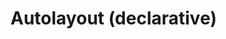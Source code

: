 # Autolayout (declarative)

<live-code class="full" mode="html>iframe">
  <template>
  <base href="${host}" /><script src="./importmap.js"></script>

  <style>
      body, html {
          width: 100%; height: 100%;
          margin: 0; padding: 0;
          overflow: hidden;
          touch-action: none; /* prevent touch drag from scrolling */
      }
  </style>

  <lume-scene id="scene" webgl style="display: none">
      <lume-ambient-light intensity="0.1"></lume-ambient-light>
      <lume-point-light
          id="light"
          color="white"
          position="300 300 120"
          size="0 0 0"
          cast-shadow="true"
          intensity="300"
          shadow-radius="2"
          distance="800"
          shadow-bias="-0.01"
          >
          <lume-mesh
              has="sphere-geometry basic-material"
              size="10 10 10"
              color="white"
              receive-shadow="false"
              cast-shadow="false"
              mount-point="0.5 0.5 0.5"
              style="pointer-events: none"
              >
          </lume-mesh>
      </lume-point-light>
      <lume-autolayout
          id="layout"
          size="100 100 0" TODO="why do we need Z size 0 here, but not in the imperative example?"
          position="0 0 0"
          align-point=" 0.5 0.5 0"
          mount-point=" 0.5 0.5 0"
          visual-format="
              V:|-[child1(child3)]-[child3]-|
              V:|-[child2(child4)]-[child4]-|
              V:[child5(child4)]-|
              |-[child1(child2)]-[child2]-|
              |-[child3(child4,child5)]-[child4]-[child5]-|
          "
          style="background: rgba(0,0,0,0.3)"
      >
          <lume-mixed-plane size="1 1 0" color="deeppink" class="child1">This is a paragraph of text to show that it reflows when the size of the layout changes size so that the awesomeness can be observed in its fullness.</lume-mixed-plane>
          <lume-mixed-plane size="1 1 0" color="deeppink" class="child2">This is a paragraph of text to show that it reflows when the size of the layout changes size so that the awesomeness can be observed in its fullness.</lume-mixed-plane>
          <lume-mixed-plane size="1 1 0" color="deeppink" class="child3">This is a paragraph of text to show that it reflows when the size of the layout changes size so that the awesomeness can be observed in its fullness.</lume-mixed-plane>
          <lume-mixed-plane size="1 1 0" color="deeppink" class="child4">This is a paragraph of text to show that it reflows when the size of the layout changes size so that the awesomeness can be observed in its fullness.</lume-mixed-plane>
          <lume-mixed-plane size="1 1 0" color="deeppink" class="child5">This is a paragraph of text to show that it reflows when the size of the layout changes size so that the awesomeness can be observed in its fullness.</lume-mixed-plane>
      </lume-autolayout>
  </lume-scene>

  <script type="module">
      import 'lume'

      // unhide the scene once we've loaded Lume
      scene.removeAttribute('style')

      const layout = document.querySelector('#layout')
      layout.size = (x,y,z,t) => [600+200*Math.sin(t/1000),400+200*Math.sin(t/1000),z]

      const light = document.querySelector('#light')

      document.addEventListener('pointermove', function(e) {
          e.preventDefault()
          light.position.x = e.clientX
          light.position.y = e.clientY
      })

      const vfl1 = `
          //viewport aspect-ratio:3/1 max-height:300
          H:|-[row:[child1(child2,child5)]-[child2]-[child5]]-|
          V:|-[row]-|
      `
      const vfl2 = `
          V:|-[child1(child3)]-[child3]-|
          V:|-[child2(child4)]-[child4]-|
          V:[child5(child4)]-|
          |-[child1(child2)]-[child2]-|
          |-[child3(child4,child5)]-[child4]-[child5]-|
      `

      let lastSize = 'big'
      let size = 'big' // or 'small'

      layout.addEventListener('sizechange', ({target: {calculatedSize: {x, y, z}}}) => {
          if (x <= 600) size = 'small'
          else size = 'big'

          if (lastSize !== size) {
              if (size === 'small') layout.visualFormat = vfl1
              else layout.visualFormat = vfl2
          }

          lastSize = size
      })
  </script>
  </template>
</live-code>
